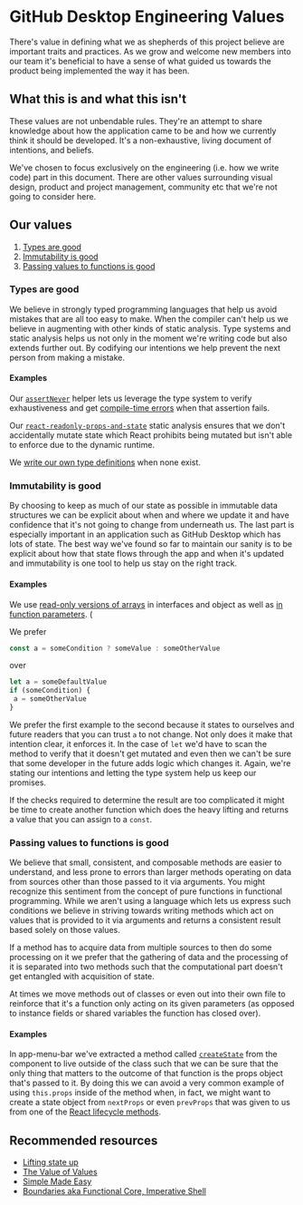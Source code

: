 # GitHub Desktop Engineering Values

There's value in defining what we as shepherds of this project believe are important traits and practices. As we grow and welcome new members into our team it's beneficial to have a sense of what guided us towards the product being implemented the way it has been.

## What this is and what this isn't

These values are not unbendable rules. They're an attempt to share knowledge about how the application came to be and how we currently think it should be developed. It's a non-exhaustive, living document of intentions, and beliefs.

We've chosen to focus exclusively on the engineering (i.e. how we write code) part in this document. There are other values surrounding visual design, product and project management, community etc that we're not going to consider here.

## Our values

1. [Types are good](#types-are-good)
2. [Immutability is good](#immutability-is-good)
3. [Passing values to functions is good](#passing-values-to-functions-is-good)

### Types are good

We believe in strongly typed programming languages that help us avoid mistakes that are all too easy to make. When the compiler can't help us we believe in augmenting with other kinds of static analysis. Type systems and static analysis helps us not only in the moment we're writing code but also extends further out. By codifying our intentions we help prevent the next person from making a mistake.

#### Examples

Our [`assertNever`](https://github.com/desktop/desktop/blob/d26fd1ee670dfa7f16ded74b7a4108d2bfe68c79/app/src/lib/fatal-error.ts#L6-L21) helper lets us leverage the type system to verify exhaustiveness and get [compile-time errors](https://github.com/desktop/desktop/blob/8fc8e6f5d1a8153cc92bb0e324b9c26602211646/app/src/ui/branches/ci-status.tsx#L36-L47) when that assertion fails.

Our [`react-readonly-props-and-state`](https://github.com/desktop/desktop/blob/075c9e81f312ed7f2bcf631c4b158c25f9afd6a1/eslint-rules/react-readonly-props-and-state.js) static analysis ensures that we don't accidentally mutate state which React prohibits being mutated but isn't able to enforce due to the dynamic runtime.

We [write our own type definitions](https://github.com/desktop/desktop/blob/eee92a96943afbc39057b1aae66c642e23dbf136/app/src/lib/globals.d.ts#L94-L112) when none exist.

### Immutability is good

By choosing to keep as much of our state as possible in immutable data structures we can be explicit about when and where we update it and have confidence that it's not going to change from underneath us. The last part is especially important in an application such as GitHub Desktop which has lots of state. The best way we've found so far to maintain our sanity is to be explicit about how that state flows through the app and when it's updated and immutability is one tool to help us stay on the right track.

#### Examples

We use [read-only versions of arrays](https://github.com/desktop/desktop/blob/a61a5bdc94ee8237dfff328957cdaee99a9b61e1/app/src/models/commit.ts#L21) in interfaces and object as well as [in function parameters](https://github.com/desktop/desktop/blob/355f9671860e4777827912ddc6aac44399f5732f/app/src/lib/email.ts#L17). (

We prefer

```ts
const a = someCondition ? someValue : someOtherValue
```

over

```ts
let a = someDefaultValue
if (someCondition) {
 a = someOtherValue
}
```

We prefer the first example to the second because it states to ourselves and future readers that you can trust `a` to not change. Not only does it make that intention clear, it enforces it. In the case of `let` we'd have to scan the method to verify that it doesn't get mutated and even then we can't be sure that some developer in the future adds logic which changes it. Again, we're stating our intentions and letting the type system help us keep our promises.

If the checks required to determine the result are too complicated it might be time to create another function which does the heavy lifting and returns a value that you can assign to a `const`.

### Passing values to functions is good

We believe that small, consistent, and composable methods are easier to understand, and less prone to errors than larger methods operating on data from sources other than those passed to it via arguments. You might recognize this sentiment from the concept of pure functions in functional programming. While we aren't using a language which lets us express such conditions we believe in striving towards writing methods which act on values that is provided to it via arguments and returns a consistent result based solely on those values.

If a method has to acquire data from multiple sources to then do some processing on it we prefer that the gathering of data and the processing of it is separated into two methods such that the computational part doesn't get entangled with acquisition of state.

At times we move methods out of classes or even out into their own file to reinforce that it's a function only acting on its given parameters (as opposed to instance fields or shared variables the function has closed over).

#### Examples

In app-menu-bar we've extracted a method called [`createState`](https://github.com/desktop/desktop/blob/d26fd1ee670dfa7f16ded74b7a4108d2bfe68c79/app/src/ui/app-menu/app-menu-bar.tsx#L50-L75) from the component to live outside of the class such that we can be sure that the only thing that matters to the outcome of that function is the props object that's passed to it. By doing this we can avoid a very common example of using `this.props` inside of the method when, in fact, we might want to create a state object from `nextProps` or even `prevProps` that was given to us from one of the [React lifecycle methods](https://reactjs.org/docs/react-component.html#the-component-lifecycle).

## Recommended resources

- [Lifting state up](https://reactjs.org/docs/lifting-state-up.html)
- [The Value of Values](https://www.infoq.com/presentations/Value-Values)
- [Simple Made Easy](https://www.infoq.com/presentations/Simple-Made-Easy)
- [Boundaries aka Functional Core, Imperative Shell](https://www.destroyallsoftware.com/talks/boundaries)
